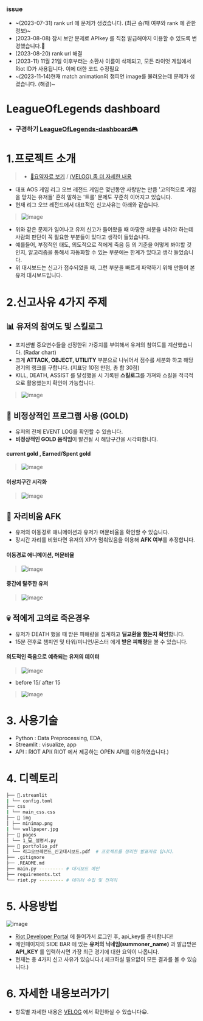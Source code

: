 ### issue
* ~(2023-07-31) rank url 에 문제가 생겼습니다. (최근 승/패 여부와 rank 에 관한 정보)~ 
* (2023-08-08) 잠시 보안 문제로 APIkey 를 직접 발급해야지 이용할 수 있도록 변경했습니다.🥹
* (2023-08-20) rank url 해결
* (2023-11) 11월 21일 이후부터는 소환사 이름이 삭제되고, 모든 라이엇 게임에서 Riot ID가 사용됩니다. 이에 대한 코드 수정필요
* ~(2023-11-14)현재 match animation의 챔피언 image를 불러오는데 문제가 생겼습니다. (해결)~

# LeagueOfLegends dashboard
* ### 구경하기 [LeagueOfLegends-dashboard🎮](https://leagueoflegends-dash-ytcwvappksi2kdzg8jtjynj.streamlit.app/)

# 1.프로젝트 소개 

> * [📑요약자료 보기](https://github.com/KGochae/LeagueOfLegends-dash/blob/main/summary_pdf/%EB%A6%AC%EA%B7%B8%EC%98%A4%EB%B8%8C%EB%A0%88%EC%A0%84%EB%93%9C_%EC%8B%A0%EA%B3%A0%EB%8C%80%EC%8B%9C%EB%B3%B4%EB%93%9C_%EC%B5%9C%EC%A2%85.pdf) / [(VELOG) 좀 더 자세한 내용](https://velog.io/@liveandletlive/series/RIOT-API)
* 대표 AOS 게임 리그 오브 레전드 게임은 몇년동안 사랑받는 만큼 '고의적으로 게임을 망치는 유저들' 흔히 말하는 '트롤' 문제도 꾸준히 이어지고 있습니다.
* 현재 리그 오브 레전드에서 대표적인 신고사유는 아래와 같습니다.
> ![image](https://github.com/KGochae/LeagueOfLegends-dash/assets/86241587/33069244-f364-47fb-9d1b-02c4b8859f50)

* 위와 같은 문제가 일어나고 유저 신고가 들어왔을 때 마땅한 처분을 내려야 하는데 사람의 판단이 꼭 필요한 부분들이 있다고 생각이 들었습니다.
* 예를들어, 부정적인 태도, 의도적으로 적에게 죽음 등 의 기준을 어떻게 봐야할 것 인지, 알고리즘을 통해서 자동화할 수 있는 부분에는 한계가 있다고 생각 들었습니다.
* 위 대시보드는 신고가 접수되었을 때, 그런 부분을 빠르게 파악하기 위해 만들어 본 유저 대시보드입니다.

# 2.신고사유 4가지 주제
## 📊 유저의 참여도 및 스킬로그
- 포지션별 중요변수들을 선정한뒤 가중치를 부여해서 유저의 참여도를 계산했습니다. (Radar chart)
- 크게 **ATTACK, OBJECT, UTILITY** 부분으로 나뉘어서 점수를 세분화 하고 해당 경기의 랭크를 구합니다. (지표당 10점 만점, 총 합 30점)
- KILL, DEATH, ASSIST 를 달성했을 시 기록된 **스킬로그**를 가져와 스킬을 적극적으로 활용했는지 확인이 가능합니다.

> ![image](https://github.com/KGochae/LeagueOfLegends-dash/assets/86241587/56ac753b-6d38-40f3-820b-42b3c42a4056)

## 👻 비정상적인 프로그램 사용 (GOLD)
- 유저의 전체 EVENT LOG를 확인할 수 있습니다.
- **비정상적인 GOLD 움직임**이 발견될 시 해당구간을 시각화합니다.

#### **current gold , Earned/Spent gold**
> ![image](https://github.com/KGochae/LeagueOfLegends-dash/assets/86241587/95f9358a-ebb4-4c72-a027-823b791cfb06)

#### **이상치구간 시각화**
> ![image](https://github.com/KGochae/LeagueOfLegends-dash/assets/86241587/681b41d1-ae7d-442a-9b90-7a7ebacf5cb1)

## 🥲 자리비움 AFK
- 유저의 이동경로 애니메이션과 유저가 머문비율을 확인할 수 있습니다.
- 장시간 자리를 비웠다면 유저의 XP가 멈춰있음을 이용해 **AFK 여부**를 추정합니다.

#### **이동경로 애니메이션, 머문비율**
> ![image](https://velog.velcdn.com/images/liveandletlive/post/74ed4cec-051a-4b06-b474-e6e154e6d463/image.png)

#### 중간에 탈주한 유저
> ![image](https://velog.velcdn.com/images/liveandletlive/post/924e5b93-b1c3-4953-9879-5d8a8fd269d8/image.gif)

  
## 💀 적에게 고의로 죽은경우
- 유저가 DEATH 했을 때 받은 피해량을 집계하고 **딜교환을 했는지 확인**합니다.
- 15분 전후로 챔피언 및 타워/미니언/몬스터 에게 **받은 피해량**을 볼 수 있습니다.

#### 의도적인 죽음으로 예측되는 유저의 데이터
> ![image](https://github.com/KGochae/LeagueOfLegends-dash/assets/86241587/5430c477-cc93-46d7-a77d-5d34095e41ba)
* before 15/ after 15
> ![image](https://velog.velcdn.com/images/liveandletlive/post/626edde4-c39e-420a-b7eb-6dbea2b67fc9/image.png)


# 3. 사용기술

* Python : Data Preprocessing, EDA,
* Streamlit : visualize, app
* API : RIOT API( RIOT 에서 제공하는 OPEN API를 이용하였습니다.)


# 4. 디렉토리 

```bash
├── 📁.streamlit
| └── config.toml
├── css
| └── main_css.css
├── 📁 img
│ ├── minimap.png
| └── wallpaper.jpg 
├── 📁 pages
│ └── 1_💻_설명서.py
├── 📁 portfolio_pdf
│ └── 리그오브레전드_신고대시보드.pdf  # 프로젝트를 정리한 발표자료 입니다. 
├── .gitignore
├── .README.md
├── main.py --------- # 대시보드 메인 
├── requirements.txt
└── riot.py --------- # 데이터 수집 및 전처리 
```

# 5. 사용방법
![image](https://github.com/KGochae/LeagueOfLegends-dash/assets/86241587/f152ee3e-db0a-4966-9389-7e24d9bd0ca6)

- [Riot Developer Portal](https://developer.riotgames.com/) 에 들어가서 로그인 후, api_key를 준비합니다!
- 메인페이지의 SIDE BAR 에 있는 **유저의 닉네임(summoner_name)** 과 발급받은 **API_KEY** 를 입력하시면 가장 최근 경기에 대한 요약이 나옵니다.
- 현재는 총 4가지 신고 사유가 있습니다.( 체크하실 필요없이 모든 결과를 볼 수 있습니다.)

# 6. 자세한 내용보러가기

- 항목별 자세한 내용은 [VELOG](https://velog.io/@liveandletlive/series/RIOT-API) 에서 확인하실 수 있습니다😀.
